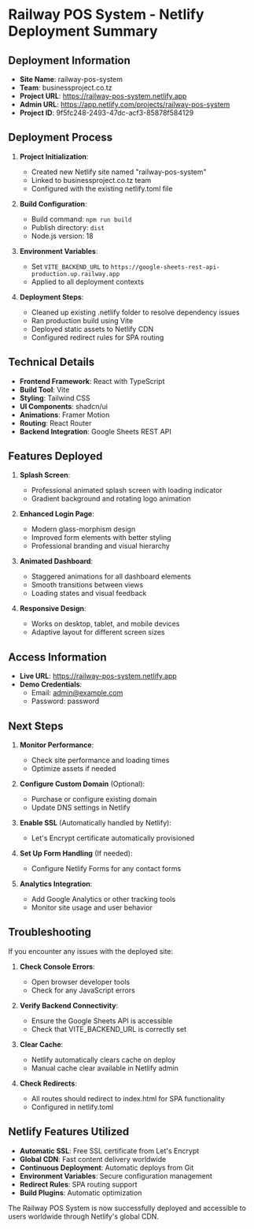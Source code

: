 # Railway POS System - Netlify Deployment Summary

## Deployment Information

- **Site Name**: railway-pos-system
- **Team**: businessproject.co.tz
- **Project URL**: https://railway-pos-system.netlify.app
- **Admin URL**: https://app.netlify.com/projects/railway-pos-system
- **Project ID**: 9f5fc248-2493-47dc-acf3-85878f584129

## Deployment Process

1. **Project Initialization**:
   - Created new Netlify site named "railway-pos-system"
   - Linked to businessproject.co.tz team
   - Configured with the existing netlify.toml file

2. **Build Configuration**:
   - Build command: `npm run build`
   - Publish directory: `dist`
   - Node.js version: 18

3. **Environment Variables**:
   - Set `VITE_BACKEND_URL` to `https://google-sheets-rest-api-production.up.railway.app`
   - Applied to all deployment contexts

4. **Deployment Steps**:
   - Cleaned up existing .netlify folder to resolve dependency issues
   - Ran production build using Vite
   - Deployed static assets to Netlify CDN
   - Configured redirect rules for SPA routing

## Technical Details

- **Frontend Framework**: React with TypeScript
- **Build Tool**: Vite
- **Styling**: Tailwind CSS
- **UI Components**: shadcn/ui
- **Animations**: Framer Motion
- **Routing**: React Router
- **Backend Integration**: Google Sheets REST API

## Features Deployed

1. **Splash Screen**:
   - Professional animated splash screen with loading indicator
   - Gradient background and rotating logo animation

2. **Enhanced Login Page**:
   - Modern glass-morphism design
   - Improved form elements with better styling
   - Professional branding and visual hierarchy

3. **Animated Dashboard**:
   - Staggered animations for all dashboard elements
   - Smooth transitions between views
   - Loading states and visual feedback

4. **Responsive Design**:
   - Works on desktop, tablet, and mobile devices
   - Adaptive layout for different screen sizes

## Access Information

- **Live URL**: https://railway-pos-system.netlify.app
- **Demo Credentials**:
  - Email: admin@example.com
  - Password: password

## Next Steps

1. **Monitor Performance**:
   - Check site performance and loading times
   - Optimize assets if needed

2. **Configure Custom Domain** (Optional):
   - Purchase or configure existing domain
   - Update DNS settings in Netlify

3. **Enable SSL** (Automatically handled by Netlify):
   - Let's Encrypt certificate automatically provisioned

4. **Set Up Form Handling** (If needed):
   - Configure Netlify Forms for any contact forms

5. **Analytics Integration**:
   - Add Google Analytics or other tracking tools
   - Monitor site usage and user behavior

## Troubleshooting

If you encounter any issues with the deployed site:

1. **Check Console Errors**:
   - Open browser developer tools
   - Check for any JavaScript errors

2. **Verify Backend Connectivity**:
   - Ensure the Google Sheets API is accessible
   - Check that VITE_BACKEND_URL is correctly set

3. **Clear Cache**:
   - Netlify automatically clears cache on deploy
   - Manual cache clear available in Netlify admin

4. **Check Redirects**:
   - All routes should redirect to index.html for SPA functionality
   - Configured in netlify.toml

## Netlify Features Utilized

- **Automatic SSL**: Free SSL certificate from Let's Encrypt
- **Global CDN**: Fast content delivery worldwide
- **Continuous Deployment**: Automatic deploys from Git
- **Environment Variables**: Secure configuration management
- **Redirect Rules**: SPA routing support
- **Build Plugins**: Automatic optimization

The Railway POS System is now successfully deployed and accessible to users worldwide through Netlify's global CDN.